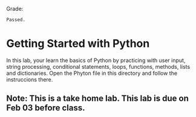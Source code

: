 Grade:
```
Passed.  
```
# Getting Started with Python
In this lab, your learn the basics of Python by practicing with user input, string processing, conditional statements, loops, functions, methods, lists and dictionaries. Open the Phyton file in this directory and follow the instruccions there. 
## Note: This is a take home lab. This lab is due on Feb 03 before class. 


